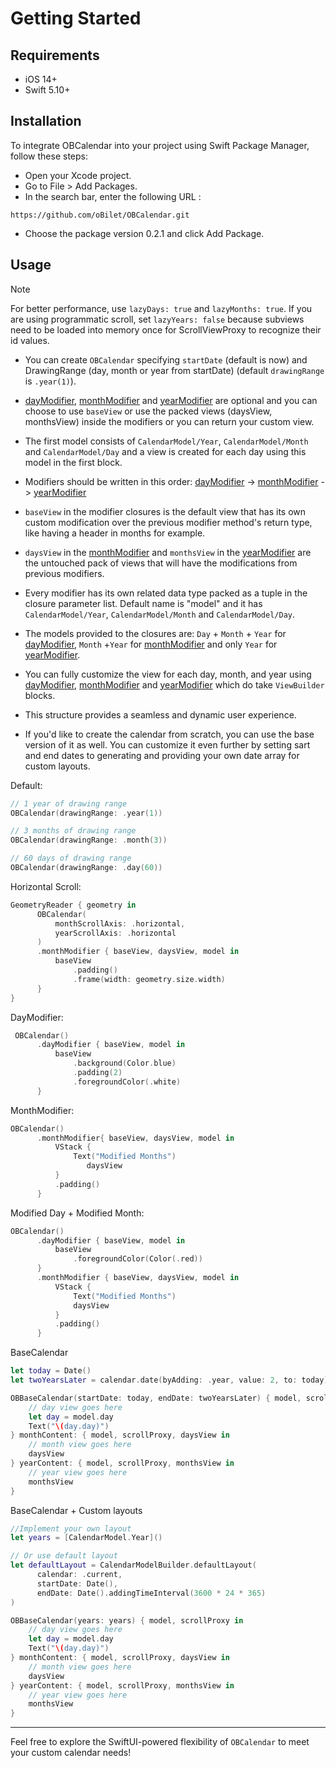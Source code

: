 #  Getting Started

## Requirements
- iOS 14+
- Swift 5.10+

## Installation
To integrate OBCalendar into your project using Swift Package Manager, follow these steps:

- Open your Xcode project.
- Go to File > Add Packages.
- In the search bar, enter the following URL :
```
https://github.com/oBilet/OBCalendar.git
```
- Choose the package version 0.2.1 and click Add Package.


## Usage
> [!Note]
> For better performance, use `lazyDays: true` and `lazyMonths: true`.
> If you are using programmatic scroll, set `lazyYears: false` because subviews need to be loaded into memory once for ScrollViewProxy to recognize their id values.

- You can create ``OBCalendar`` specifying `startDate` (default is now) and DrawingRange (day, month or year from startDate) (default `drawingRange` is `.year(1)`).
- [dayModifier](<doc:OBCalendar/dayModifier(_:)>), [monthModifier](<doc:OBCalendar/monthModifier(_:)>) and [yearModifier](<doc:OBCalendar/yearModifier(_:)>) are optional and you can choose to use `baseView` or use the packed views (daysView, monthsView) inside the modifiers or you can return your custom view.
- The first model consists of ``CalendarModel/Year``, ``CalendarModel/Month`` and ``CalendarModel/Day`` and a view is created for each day using this model in the first block.
- Modifiers should be written in this order: [dayModifier](<doc:OBCalendar/dayModifier(_:)>) -> [monthModifier](<doc:OBCalendar/monthModifier(_:)>) -> [yearModifier](<doc:OBCalendar/yearModifier(_:)>)
- `baseView` in the modifier closures is the default view that has its own custom modification over the previous modifier method's return type, like having a header in months for example.
- `daysView` in the [monthModifier](<doc:OBCalendar/monthModifier(_:)>) and `monthsView` in the [yearModifier](<doc:OBCalendar/yearModifier(_:)>) are the untouched pack of views that will have the modifications from previous modifiers.
- Every modifier has its own related data type packed as a tuple in the closure parameter list. Default name is "model" and it has ``CalendarModel/Year``, ``CalendarModel/Month`` and ``CalendarModel/Day``.
- The models provided to the closures are: `Day` + `Month` + `Year` for [dayModifier](<doc:OBCalendar/dayModifier(_:)>), `Month` +`Year` for [monthModifier](<doc:OBCalendar/monthModifier(_:)>) and only `Year` for [yearModifier](<doc:OBCalendar/yearModifier(_:)>).

- You can fully customize the view for each day, month, and year using [dayModifier](<doc:OBCalendar/dayModifier(_:)>), [monthModifier](<doc:OBCalendar/monthModifier(_:)>) and [yearModifier](<doc:OBCalendar/yearModifier(_:)>) which do take `ViewBuilder` blocks.
- This structure provides a seamless and dynamic user experience.

- If you'd like to create the calendar from scratch, you can use the base version of it as well. You can customize it even further by setting sart and end dates to generating and providing your own date array for custom layouts.

Default:
```swift
// 1 year of drawing range
OBCalendar(drawingRange: .year(1))

// 3 months of drawing range
OBCalendar(drawingRange: .month(3))

// 60 days of drawing range
OBCalendar(drawingRange: .day(60))
```
Horizontal Scroll:
```swift
GeometryReader { geometry in
      OBCalendar(
          monthScrollAxis: .horizontal,
          yearScrollAxis: .horizontal
      )
      .monthModifier { baseView, daysView, model in
          baseView
              .padding()
              .frame(width: geometry.size.width)
      }
}
```

DayModifier:
```swift
 OBCalendar()
      .dayModifier { baseView, model in
          baseView
              .background(Color.blue)
              .padding(2)
              .foregroundColor(.white)
      }
```

MonthModifier:
```swift
OBCalendar()
      .monthModifier{ baseView, daysView, model in
          VStack {
              Text("Modified Months")
                 daysView
          }
          .padding()
      }
```

Modified Day + Modified Month:
```swift
OBCalendar()
      .dayModifier { baseView, model in
          baseView
              .foregroundColor(Color(.red))
      }
      .monthModifier { baseView, daysView, model in
          VStack {
              Text("Modified Months")
              daysView
          }
          .padding()
      }
```

BaseCalendar
```swift
let today = Date()
let twoYearsLater = calendar.date(byAdding: .year, value: 2, to: today)!

OBBaseCalendar(startDate: today, endDate: twoYearsLater) { model, scrollProxy in
    // day view goes here
    let day = model.day
    Text("\(day.day)")
} monthContent: { model, scrollProxy, daysView in
    // month view goes here
    daysView
} yearContent: { model, scrollProxy, monthsView in
    // year view goes here
    monthsView
}
```

BaseCalendar + Custom layouts
```swift
//Implement your own layout
let years = [CalendarModel.Year]() 

// Or use default layout
let defaultLayout = CalendarModelBuilder.defaultLayout(
      calendar: .current,
      startDate: Date(),
      endDate: Date().addingTimeInterval(3600 * 24 * 365)
)

OBBaseCalendar(years: years) { model, scrollProxy in
    // day view goes here
    let day = model.day
    Text("\(day.day)")
} monthContent: { model, scrollProxy, daysView in
    // month view goes here
    daysView
} yearContent: { model, scrollProxy, monthsView in
    // year view goes here
    monthsView
}
```

****

Feel free to explore the SwiftUI-powered flexibility of `OBCalendar` to meet your custom calendar needs!













